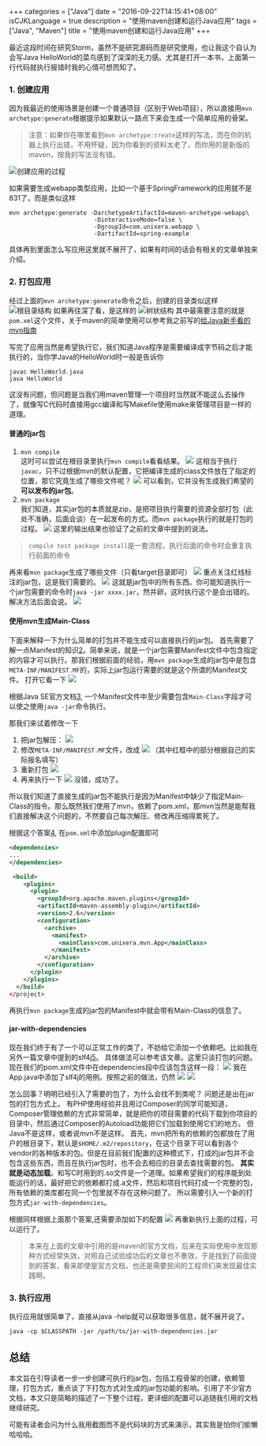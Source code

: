 +++
categories = ["Java"]
date = "2016-09-22T14:15:41+08:00"
isCJKLanguage = true
description = "使用maven创建和运行Java应用"
tags = ["Java", "Maven"]
title = "使用maven创建和运行Java应用"
+++

最近这段时间在研究Storm，虽然不是研究源码而是研究使用，也让我这个自认为会写Java HelloWorld的菜鸟感到了深深的无力感。尤其是打开一本书，上面第一行代码就执行报错时我的心情可想而知了。

### 1. 创建应用

因为我最近的使用场景是创建一个普通项目（区别于Web项目），所以直接用`mvn archetype:generate`根据提示如果默认一路点下来会生成一个简单应用的骨架。

> 注意：如果你在哪里看到`mvn archetype:create`这样的写法，而在你的机器上执行出错，不用怀疑，因为你看到的资料太老了，而你用的是新版的maven，按我的写法没有错。

![创建应用的过程][1]

如果需要生成webapp类型应用，比如一个基于SpringFramework的应用就不是831了，而是类似这样

```
mvn archetype:generate -DarchetypeArtifactId=maven-archetype-webapp\
                        -DinteractiveMode=false \
                        -DgroupId=com.unixera.webapp \
                        -DartifactId=spring-example
```
具体再到里面怎么写应用这里就不展开了，如果有时间的话会有相关的文章单独来介绍。

### 2. 打包应用
经过上面的`mvn archetype:generate`命令之后，创建的目录类似这样
![根目录结构](http://ww3.sinaimg.cn/large/006y8lVajw1f84hsklj4oj30g003ejrn.jpg)
如果再往深了看，是这样的
![树状结构](http://ww3.sinaimg.cn/large/006y8lVajw1f84huul3ihj30jq0j8ab7.jpg)
其中最需要注意的就是`pom.xml`这个文件，关于maven的简单使用可以参考我之前写的[给Java新手看的mvn指南](http://unixera.com/java/mvn-tutorial-for-novice/)

写完了应用当然是希望执行它，我们知道Java程序是需要编译成字节码之后才能执行的，当你学Java的HelloWorld时一般是告诉你

```
javac HelloWorld.java
java HelloWorld
```

这没有问题，但问题是当我们用maven管理一个项目时当然就不能这么去操作了，就像写C代码时直接用gcc编译和写Makefile使用make来管理项目是一样的道理。

#### 普通的jar包
1. `mvn compile`  
这时可以尝试在根目录里执行`mvn compile`看看结果。
![](http://ww3.sinaimg.cn/large/006y8lVajw1f84hzh3knjj31bk0l6dmm.jpg)
这相当于执行`javac`，只不过根据mvn的默认配置，它把编译生成的class文件放在了指定的位置，那它究竟生成了哪些文件呢？
![](http://ww1.sinaimg.cn/large/006y8lVajw1f84i209hshj30xu0x241u.jpg)
可以看到，它并没有生成我们希望的**可以发布的jar包**。
2. `mvn package`  
我们知道，其实jar包的本质就是zip，是把项目执行需要的资源全部打包（此处不准确，后面会谈）在一起发布的方式。而`mvn package`执行的就是打包的过程。
![](http://ww1.sinaimg.cn/large/006y8lVajw1f84i6llp9cj31di194k5p.jpg)
这里的输出结果也验证了之前的文章中提到的说法。

> `compile test package install`是一套流程，执行后面的命令时会重复执行前面的命令

再来看`mvn package`生成了哪些文件（只看target目录即可）
![](http://ww3.sinaimg.cn/large/006y8lVajw1f84ibl3z03j30qm0xw78g.jpg)
重点关注红线标注的jar包，这是我们需要的。
![](http://ww4.sinaimg.cn/large/006y8lVajw1f84iezqgjrj313c0h0jvy.jpg)
这就是jar包中的所有东西。你可能知道执行一个jar包需要的命令时`java -jar xxxx.jar`，然并卵，这时执行这个是会出错的。解决方法后面会说。
![](http://ww4.sinaimg.cn/large/006y8lVajw1f84iggkm9nj30vi02at9g.jpg)

#### 使用mvn生成Main-Class

下面来解释一下为什么简单的打包并不能生成可以直接执行的jar包。
首先需要了解一点Manifest的知识[2]。简单来说，就是一个jar包需要Manifest文件中包含指定的内容才可以执行。那我们根据前面的经验，用`mvn package`生成的jar包中是包含`META-INF/MANIFEST.MF`的，实际上jar包运行需要的就是这个所谓的Manifest文件。
打开它看一下
![](http://ww3.sinaimg.cn/large/006y8lVajw1f88hw52bhvj30kg06caax.jpg)

根据Java SE官方文档[3], 一个Manifest文件中至少需要包含`Main-Class`字段才可以使之使用`java -jar`命令执行。

那我们来试着修改一下
1. 把jar包解压：
![](http://ww2.sinaimg.cn/large/006y8lVagw1f88i2b79rzj30zq0d00wv.jpg)
2. 修改`META-INF/MANIFEST.MF`文件，改成
![](http://ww3.sinaimg.cn/large/006y8lVajw1f88i3lfb2fj30pc08c0u5.jpg)
（其中红框中的部分根据自己的实际报名填写）
3. 重新打包
![](http://ww4.sinaimg.cn/large/006y8lVajw1f88id79j1pj311a0cejv9.jpg)
4. 再来执行一下
![](http://ww4.sinaimg.cn/large/006y8lVajw1f88ig6mioaj30ew020q32.jpg)
没错，成功了。

所以我们知道了直接生成的jar包不能执行是因为Manifest中缺少了指定Main-Class的指令。那么既然我们使用了mvn，依赖了pom.xml，那mvn当然是能帮我们直接解决这个问题的，不然要自己每次解压、修改再压缩得累死了。

根据这个答案[4], 在`pom.xml`中添加plugin配置即可
```xml
<dependencies>
...
</dependencies>

 <build>
    <plugins>
      <plugin>
        <groupId>org.apache.maven.plugins</groupId>
        <artifactId>maven-assembly-plugin</artifactId>
        <version>2.6</version>
        <configuration>
          <archive>
            <manifest>
              <mainClass>com.unixera.mvn.App</mainClass>
            </manifest>
          </archive>
        </configuration>
      </plugin>
    </plugins>
  </build>
</project>
```
再执行`mvn package`生成的jar包的Manifest中就会带有Main-Class的信息了。

#### jar-with-dependencies

现在我们终于有了一个可以正常工作的类了，不妨给它添加一个依赖吧。比如我在另外一篇文章中提到的slf4j[5]。
具体做法可以参考该文章。这里只谈打包的问题。现在我们的pom.xml文件中在dependencies段中应该包含这样一段：
![](http://ww2.sinaimg.cn/large/006y8lVajw1f96nuir9vnj30m405ygmi.jpg)
我在App.java中添加了slf4j的用例。按照之前的做法，仍然
![](http://ww3.sinaimg.cn/large/006y8lVajw1f88lgk9cxxj31cs1787fv.jpg)
![](http://ww4.sinaimg.cn/large/006y8lVajw1f88lgxno8yj311u090jv3.jpg)

怎么回事？明明已经引入了需要的包了，为什么会找不到类呢？
问题还是出在jar包的打包方式上。
有PHP使用经验并且用过Composer的同学可能知道，Composer管理依赖的方式非常简单，就是把你的项目需要的代码下载到你项目的目录中，然后通过Composer的Autoload功能把它们加载到使用它们的地方。
但Java不是这样，或者说mvn不是这样。
首先，mvn把所有的依赖的包都放在了用户的根目录下，默认是`$HOME/.m2/repository`，在这个目录下可以看到各个vendor的各种版本的包。但是在目前我们配置的这种模式下，打成的jar包并不会包含这些东西，而且在执行jar包时，也不会去相应的目录去查找需要的包。
**其实就是动态加载**。和写C时用到的.so文件是一个道理。如果希望我们的程序能到处能运行的话，最好把它的依赖都打成.a文件，然后和项目代码打成一个完整的包，所有依赖的类库都在同一个包里就不存在这种问题了。
所以需要引入一个新的打包方式`jar-with-dependencies`。

根据同样根据上面那个答案,还需要添加如下的配置
![](http://ww2.sinaimg.cn/large/006y8lVajw1f96nstiz0qj30uy0ssn0y.jpg)
再重新执行上面的过程，可以运行了。

> 本来在上面的文章中引用的是maven的官方文档，后来在实际使用中发现那种方式经常失效，对照自己试验成功后的文章也不奏效，于是找到了前面提到的答案，看来即使是官方文档，也还是需要民间的工程师们来发现最佳实践啊。

### 3. 执行应用

执行应用就很简单了，直接从java -help就可以获取很多信息，就不展开说了。

`java -cp $CLASSPATH -jar /path/to/jar-with-dependencies.jar`

## 总结
本文旨在引导读者一步一步创建可执行的jar包，包括工程骨架的创建，依赖管理，打包方式，重点谈了下打包方式对生成的jar包功能的影响。引用了不少官方文档，本文只是简略的描述了一下整个过程，更详细的配置可以追随我引用的文档继续研究。

可能有读者会问为什么我用截图而不是代码块的方式来演示，其实我是怕你们偷懒哈哈哈。

[1]: http://ww1.sinaimg.cn/large/006y8lVajw1f840c2rryxj31ey100n83.jpg
[2]: https://docs.oracle.com/javase/tutorial/deployment/jar/manifestindex.html
[3]: https://docs.oracle.com/javase/tutorial/deployment/jar/appman.html
[4]: http://stackoverflow.com/questions/574594/how-can-i-create-an-executable-jar-with-dependencies-using-maven
[5]: http://unixera.com/java/use-slf4j-and-log4j-to-log-your-applications/
